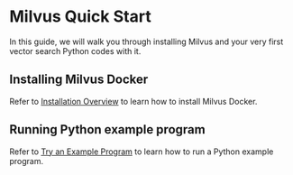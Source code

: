 #  Milvus Quick Start

In this guide, we will walk you through installing Milvus and your very first vector search Python codes with it.

## Installing Milvus Docker

Refer to [Installation Overview](https://www.milvus.io/docs/guides/get_started/install_milvus/install_milvus.md) to learn how to install Milvus Docker.

## Running Python example program

Refer to [Try an Example Program](https://www.milvus.io/docs/guides/get_started/example_code.md) to learn how to run a Python example program.
